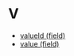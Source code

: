 # V

* [valueId (field)](../../../../../28739326.html)
* [value (field)](../../../../../142120940.html)
